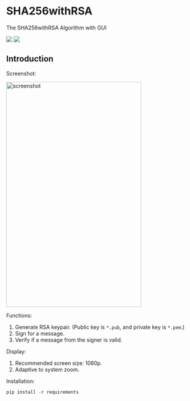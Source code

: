 # SHA256withRSA
 The SHA256withRSA Algorithm with GUI

![](https://img.shields.io/badge/dependencies-python%203.9-blue)
![](https://img.shields.io/badge/OS-windows%2010-lightgrey)


## Introduction

Screenshot:

<img src="https://user-images.githubusercontent.com/41314224/121566185-d46be500-ca4f-11eb-9e68-6cc519dd206c.png" width="360" height="600" alt="screenshot">

Functions:

1. Generate RSA keypair. (Public key is `*.pub`, and private key is `*.pem`.)
2. Sign for a message.
3. Verify if a message from the signer is valid.

Display:

1. Recommended screen size: 1080p.
2. Adaptive to system zoom.

Installation:

```python
pip install -r requirements
```
